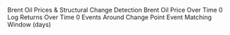 Brent Oil Prices & Structural Change Detection
Brent Oil Price Over Time
0
Log Returns Over Time
0
Events Around Change Point
Event Matching Window (days)